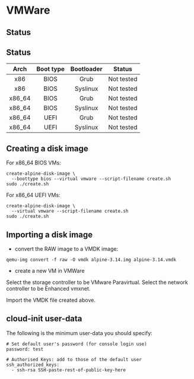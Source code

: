 # VMWare

## Status

## Status

| Arch     | Boot type | Bootloader | Status     |
|:--------:|:---------:|:----------:|:----------:|
| x86      | BIOS      | Grub       | Not tested |
| x86      | BIOS      | Syslinux   | Not tested |
| x86_64   | BIOS      | Grub       | Not tested |
| x86_64   | BIOS      | Syslinux   | Not tested |
| x86_64   | UEFI      | Grub       | Not tested |
| x86_64   | UEFI      | Syslinux   | Not tested |

## Creating a disk image

For x86_64 BIOS VMs:

```
create-alpine-disk-image \
  --boottype bios --virtual vmware --script-filename create.sh
sudo ./create.sh
```

For x86_64 UEFI VMs:

```
create-alpine-disk-image \
  --virtual vmware --script-filename create.sh
sudo ./create.sh
```

## Importing a disk image

- convert the RAW image to a VMDK image:
```
qemu-img convert -f raw -O vmdk alpine-3.14.img alpine-3.14.vmdk
```

- create a new VM in VMWare

Select the storage controller to be VMware Paravirtual.
Select the network controller to be Enhanced vmxnet.

Import the VMDK file created above.

## cloud-init user-data

The following is the minimum user-data you should specify:

```
# Set default user's password (for console login use)
password: test

# Authorised Keys: add to those of the default user
ssh_authorized_keys:
  - ssh-rsa SSH-paste-rest-of-public-key-here
```
